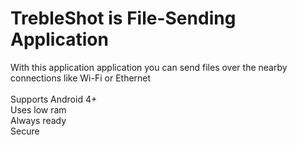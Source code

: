 <h1>TrebleShot is File-Sending Application</h1>
With this application application you can send files over the nearby connections like Wi-Fi or Ethernet
<br /><br />
Supports Android 4+<br />
Uses low ram<br />
Always ready<br />
Secure
